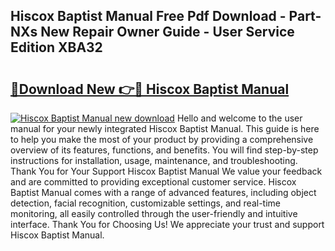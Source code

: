 ## Hiscox Baptist Manual Free Pdf Download - Part-NXs New Repair Owner Guide - User Service Edition XBA32

# <h2><a href="http://bc45340.oget.top/?id=Hiscox+Baptist+Manual">🔗Download New 👉🔴 Hiscox Baptist Manual</a></h2>

[![Hiscox Baptist Manual new download](https://i.imgur.com/5g1atiW.png)](http://bc45340.oget.top/?id=Hiscox+Baptist+Manual)
Hello and welcome to the user manual for your newly integrated Hiscox Baptist Manual. This guide is here to help you make the most of your product by providing a comprehensive overview of its features, functions, and benefits. You will find step-by-step instructions for installation, usage, maintenance, and troubleshooting. Thank You for Your Support Hiscox Baptist Manual We value your feedback and are committed to providing exceptional customer service. Hiscox Baptist Manual comes with a range of advanced features, including object detection, facial recognition, customizable settings, and real-time monitoring, all easily controlled through the user-friendly and intuitive interface. Thank You for Choosing Us! We appreciate your trust and support Hiscox Baptist Manual.
